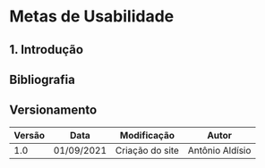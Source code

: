 # Metas de Usabilidade

## 1. Introdução



## Bibliografia <a id="Bibliografia"></a>



## Versionamento

<center>

| Versão | Data | Modificação | Autor |
|--|--|--|--|
| 1.0 | 01/09/2021 | Criação do site | Antônio Aldísio |

</center>